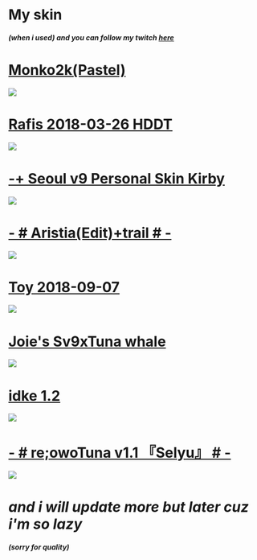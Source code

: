 # My skin 
 ##### (when i used) and you can follow my twitch *[here](https://www.twitch.tv/d2wry)*


# [Monko2k(Pastel)](https://monko2k.github.io/skins)
![](https://user-images.githubusercontent.com/104754770/167575283-1bc9fc13-e528-40b0-91f7-dfd8ffe23ae6.jpg)

# [Rafis 2018-03-26 HDDT](https://drive.google.com/file/d/1aJh7apqZTrXvWkwNVhzBfIVcG821hxx2/view)
![](https://user-images.githubusercontent.com/104754770/167323905-3b403dda-42b9-45c3-a142-0995f40383bf.jpg)

# [-+ Seoul v9 Personal Skin Kirby](https://shigeskinss.s-ul.eu/gEfiNoTv)
![](https://user-images.githubusercontent.com/104754770/167324286-6cf91b34-8903-43d7-9635-8fdbc299a1a8.jpg)

# [- # Aristia(Edit)+trail # -](https://mega.nz/file/NuoSXI4J#0xzmrfLyW_6qXocF_NZcFlZ0--UmFvxEEtFRn7h98LI)
![](https://user-images.githubusercontent.com/104754770/167573755-19f83e0c-da73-45b0-83b3-463e877fb3c6.jpg)

# [Toy 2018-09-07](https://osuskins.net/skin/aXPIXmB)
![](https://user-images.githubusercontent.com/104754770/167575451-0b96f1ac-a814-4fd4-8bd8-7db1a42ed0d9.jpg)

# [Joie's Sv9xTuna whale](https://vxc.s-ul.eu/SyY9X9YH)
![](https://user-images.githubusercontent.com/104754770/167585836-bc70e13b-f662-41b8-9356-1ba6e4820d90.jpg)

# [idke 1.2](https://drive.google.com/file/d/1-Riet4uU2Ckm-rCnEdLX6t1v_XbCbT-m)
![](https://user-images.githubusercontent.com/104754770/168053406-1dc567fa-58b5-4ea8-b6bb-1d1f9079215f.jpg)

# [- # re;owoTuna v1.1 『Selyu』 # -](https://drive.google.com/file/d/1SVtUUvo4o2DUwQ1Pf2Xb0v4eDblvvovq)
![](https://user-images.githubusercontent.com/104754770/168079225-91e96225-ced0-4c51-bb17-f6e218ac7a84.jpg)



   # _and i will update more but later cuz i'm so lazy_
##### _(sorry for quality)_
   
